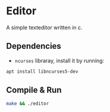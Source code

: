 # Editor
A simple texteditor written in c.

## Dependencies
- ```ncurses``` libraray, install it by running:
```sh
apt install libncurses5-dev
```

## Compile & Run
```sh
make && ./editor
```

